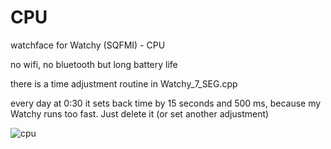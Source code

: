 # CPU

watchface for Watchy (SQFMI) - CPU

no wifi, no bluetooth but long battery life

there is a time adjustment routine in Watchy_7_SEG.cpp

every day at 0:30 it sets back time by 15 seconds and 500 ms, because my Watchy runs too fast. Just delete it (or set another adjustment)

![cpu](https://github.com/MartMarq/cpu/assets/139223739/47aa563c-6b11-4099-adfb-40eeb5cacd30)
